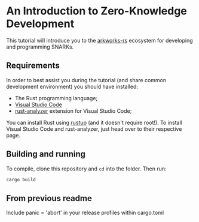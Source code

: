 # An Introduction to Zero-Knowledge Development

This tutorial will introduce you to the [arkworks-rs](https://arkworks.rs) ecosystem for developing and programming SNARKs.

## Requirements

In order to best assist you during the tutorial (and share common development environment) you should have installed:

+ The Rust programming language;
+ [Visual Studio Code](https://code.visualstudio.com/)
+ [rust-analyzer](https://marketplace.visualstudio.com/items?itemName=matklad.rust-analyzer) extension for Visual Studio Code;

You can install Rust using [rustup](https://rustup.rs/) (and it doesn't require root!). To install Visual Studio Code and rust-analyzer, just head over to their respective page.

## Building and running
 To compile, clone this repository and `cd` into the folder. Then run:

 ```rust
 cargo build
 ```


## From previous readme
Include panic = 'abort' in your release profiles within cargo.toml
